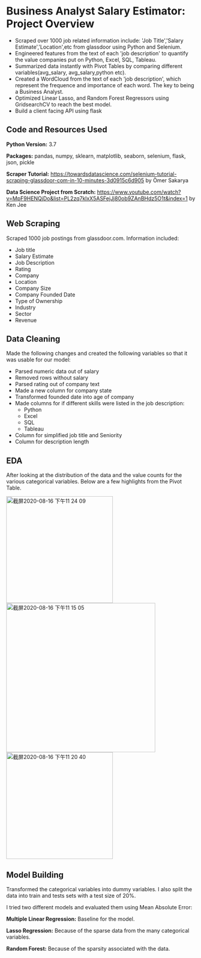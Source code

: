 # Business Analyst Salary Estimator: Project Overview
* Scraped over 1000 job related information include: 'Job Title','Salary Estimate','Location',etc from glassdoor using Python and Selenium.
* Engineered features from the text of each 'job description' to quantify the value companies put on Python, Excel, SQL, Tableau.
* Summarized data instantly with Pivot Tables by comparing different variables(avg_salary, avg_salary,python etc).
* Created a WordCloud from the text of each 'job description', which represent the frequence and importance of each word. The key to being a Business Analyst.
* Optimized Linear Lasso, and Random Forest Regressors using GridsearchCV to reach the best model.
* Build a client facing API using flask

## Code and Resources Used
**Python Version:** 3.7 

**Packages:** pandas, numpy, sklearn, matplotlib, seaborn, selenium, flask, json, pickle

**Scraper Tutorial:** https://towardsdatascience.com/selenium-tutorial-scraping-glassdoor-com-in-10-minutes-3d0915c6d905 by Ömer Sakarya

**Data Science Project from Scratch:** https://www.youtube.com/watch?v=MpF9HENQjDo&list=PL2zq7klxX5ASFejJj80ob9ZAnBHdz5O1t&index=1 by Ken Jee

## Web Scraping
Scraped 1000 job postings from glassdoor.com. Information included:
* Job title
* Salary Estimate
* Job Description
* Rating
* Company
* Location
* Company Size
* Company Founded Date
* Type of Ownership
* Industry
* Sector
* Revenue

## Data Cleaning
Made the following changes and created the following variables so that it was usable for our model:
- Parsed numeric data out of salary
- Removed rows without salary
- Parsed rating out of company text
- Made a new column for company state
- Transformed founded date into age of company
- Made columns for if different skills were listed in the job description:
  - Python
  - Excel
  - SQL
  - Tableau
- Column for simplified job title and Seniority
- Column for description length

## EDA
After looking at the distribution of the data and the value counts for the various categorical variables. Below are a few highlights from the Pivot Table.

<img width="284" alt="截屏2020-08-16 下午11 24 09" src="https://user-images.githubusercontent.com/68720881/90354545-9fe9f100-e017-11ea-8fb7-97fb00dbba40.png"><img width="397" alt="截屏2020-08-16 下午11 15 05" src="https://user-images.githubusercontent.com/68720881/90354133-54831300-e016-11ea-9307-4d2f923aa5c5.png"><img width="284" alt="截屏2020-08-16 下午11 20 40" src="https://user-images.githubusercontent.com/68720881/90354385-32d65b80-e017-11ea-803f-5691cf32d49c.png">

## Model Building
Transformed the categorical variables into dummy variables. I also split the data into train and tests sets with a test size of 20%.

I tried two different models and evaluated them using Mean Absolute Error:
 
 **Multiple Linear Regression:** Baseline for the model.
 
 **Lasso Regression:** Because of the sparse data from the many categorical variables.
 
 **Random Forest:** Because of the sparsity associated with the data.
